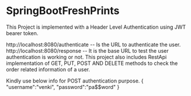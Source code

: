 # SpringBootFreshPrints



This Project is implemented with a Header Level Authentication using JWT bearer token.

http://localhost:8080/authenticate  -- Is the URL to authenticate the user.
http://localhost:8080/response -- It is the base URL to test the user authentication is working or not.
This project also includes  RestApi implementation of GET, PUT, POST AND DELETE methods to check the order related information of a user.

Kindly use below info for POST authentication purpose.
{
    "username":"venki",
    "password":"pa$$word"
}
 
